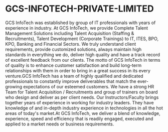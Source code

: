 GCS-INFOTECH-PRIVATE-LIMITED
============================

GCS InfoTech was established by group of IT professionals with years of experience in industry. At GCS InfoTech, we provide Complete Talent Management Solutions including Talent Acquisition (Staffing &amp; Recruitments), Talent Development (Corporate Trainings) to IT, ITES, BPO, KPO, Banking and Financial Sectors. We truly understand client requirements, provide customized solutions, always maintain high standards in everything we do, deliver high quality and have a track record of excellent feedback from our clients. The motto of GCS InfoTech in terms of quality is to enhance customer satisfaction and build long-term relationships with them in order to bring in a great success in its every venture.GCS InfoTech has a team of highly qualified and dedicated professionals to constantly improve deliverables that match the ever-growing expectations of our esteemed customers. We have a strong HR Team for Talent Acquisition / Recruitments and group of trainers on board who design and deliver as per client needs. Our Instructors/Faculty brings together years of experience in working for industry leaders. They have knowledge of and in-depth industry experience in technologies in all the hot areas of today's market.At GCS InfoTech, we deliver a blend of knowledge, experience, speed and efficiency that is readily engaged, executed and applied to a market needs or business requirements.